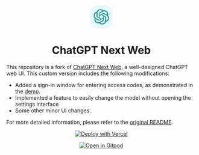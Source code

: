 <div align="center">
<img src="./docs/images/icon.svg" alt="icon"/>

<h1 align="center">ChatGPT Next Web</h1>
</div>

This repository is a fork of [ChatGPT Next Web](https://github.com/Yidadaa/ChatGPT-Next-Web), a well-designed ChatGPT web UI. This custom version includes the following modifications:
* Added a sign-in window for entering access codes, as demonstrated in the [demo](https://chat.yliu.io).
* Implemented a feature to easily change the model without opening the settings interface
* Some other minor UI changes.

For more detailed information, please refer to the [original README](https://github.com/Yidadaa/ChatGPT-Next-Web/blob/main/README.md).

<div align="center">

[![Deploy with Vercel](https://vercel.com/button)](https://vercel.com/new/clone?repository-url=https%3A%2F%2Fgithub.com%2Fstevenliuyi%2FChatGPT-Next-Web&env=OPENAI_API_KEY&env=CODE&project-name=chatgpt-next-web&repository-name=ChatGPT-Next-Web)

[![Open in Gitpod](https://gitpod.io/button/open-in-gitpod.svg)](https://gitpod.io/#https://github.com/stevenliuyi/ChatGPT-Next-Web)

</div>